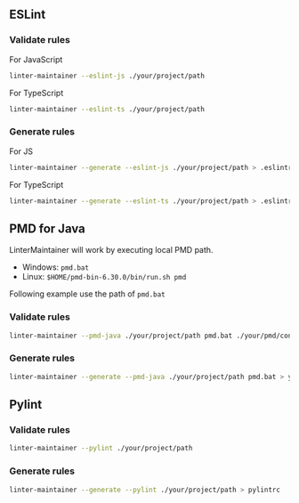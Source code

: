## ESLint

### Validate rules

For JavaScript

```sh
linter-maintainer --eslint-js ./your/project/path
```

For TypeScript

```sh
linter-maintainer --eslint-ts ./your/project/path
```

### Generate rules

For JS

```sh
linter-maintainer --generate --eslint-js ./your/project/path > .eslintrc.json
```

For TypeScript

```sh
linter-maintainer --generate --eslint-ts ./your/project/path > .eslintrc.json
```


<!-- ### Background command

```sh
eslint --no-eslintrc -c .eslintrc.yml
``` -->

## PMD for Java

LinterMaintainer will work by executing local PMD path. 
* Windows: `pmd.bat`
* Linux: `$HOME/pmd-bin-6.30.0/bin/run.sh pmd`

<!-- 
### Background command
```sh
pmd.bat -d ./your/project/path -f csv -rulesets category/java/bestpractices.xml,category/java/codestyle.xml,category/java/design.xml,category/java/documentation.xml,category/java/errorprone.xml,category/java/multithreading.xml,category/java/performance.xml,category/java/security.xml              
``` -->

Following example use the path of `pmd.bat`

### Validate rules

```sh
linter-maintainer --pmd-java ./your/project/path pmd.bat ./your/pmd/configfile.xml
```

### Generate rules

```sh
linter-maintainer --generate --pmd-java ./your/project/path pmd.bat > yourpmd.xml
```

<!-- https://github.com/github/super-linter/blob/156024e23187792ce8233ce93a194296fd70ca15/lib/linter.sh#L747

"pylint --rcfile ${PYTHON_PYLINT_LINTER_RULES}"
"flake8 --config=${PYTHON_FLAKE8_LINTER_RULES}"
"black --config ${PYTHON_BLACK_LINTER_RULES} --diff --check" -->
<!-- "java -jar /usr/bin/checkstyle -c ${JAVA_LINTER_RULES}" -->


## Pylint

### Validate rules

```sh
linter-maintainer --pylint ./your/project/path
```

### Generate rules

```sh
linter-maintainer --generate --pylint ./your/project/path > pylintrc
```

<!-- ```sh
pylint test/python/simplecaeser.py --msg-template='{symbol} ({msg_id})'
``` -->
